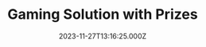 ---
title: "Gaming Solution with Prizes"
date: 2023-11-27T13:16:25.000Z
externalUrl: "https://arbitrum.questbook.app/dashboard/?grantId=0xbf93fc6825b5e9ba9a3d7fcf3d14cdfcf3b4c734&proposalId=0x5ad&chainId=10"
description: "Puzzled is evolving into a gaming solution where players can play a variety of games they are familiar with from web 2 but where they can win web 3 prizes as well as web 2 prizes. The goal is to bring"
askBy: Philip Cripe
fundingAsk: "22500"
type: "Grant"
---